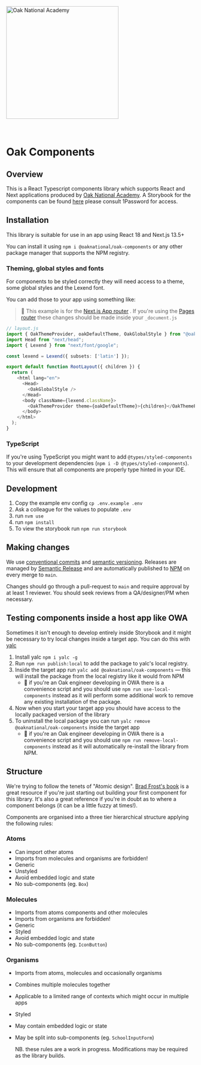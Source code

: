 <img alt="Oak National Academy" src="https://github.com/oaknational/oak-components/assets/122096/3b34c863-ff79-403a-a38e-0c997003909c" width="300" style="margin-bottom: 2rem" />

# Oak Components

## Overview

This is a React Typescript components library which supports React and Next applications produced by [Oak National Academy](https://www.thenational.academy/). A Storybook for the components can be found [here](https://components.thenational.academy/) please consult 1Password for access.

## Installation

This library is suitable for use in an app using React 18 and Next.js 13.5+

You can install it using `npm i @oaknational/oak-components` or any other package manager that supports the NPM registry.

### Theming, global styles and fonts

For components to be styled correctly they will need access to a theme, some global styles and the Lexend font.

You can add those to your app using something like:


> 🚨 This example is for the [Next.js App router](https://nextjs.org/docs/app) . If you're using the [Pages router](https://nextjs.org/docs/pages/building-your-application) these changes should be made inside your `_document.js` 


```typescript
// layout.js 
import { OakThemeProvider, oakDefaultTheme, OakGlobalStyle } from "@oaknational/oak-components";
import Head from "next/head";
import { Lexend } from "next/font/google";

const lexend = Lexend({ subsets: ['latin'] });

export default function RootLayout({ children }) {
  return (
    <html lang="en">
      <Head>
        <OakGlobalStyle />
      </Head>
      <body className={lexend.className}>
        <OakThemeProvider theme={oakDefaultTheme}>{children}</OakThemeProvider>
      </body>
    </html>
  );
}
```

### TypeScript

If you're using TypeScript you might want to add `@types/styled-components` to your development dependencies (`npm i -D @types/styled-components`). This will ensure that all components are properly type hinted in your IDE.

## Development

1. Copy the example env config `cp .env.example .env`
2. Ask a colleague for the values to populate `.env`
3. run `nvm use`
4. run `npm install`
5. To view the storybook run `npm run storybook`

## Making changes

We use [conventional commits](https://www.conventionalcommits.org/en/v1.0.0/) and [semantic versioning](https://semver.org/). Releases are managed by [Semantic Release](https://github.com/semantic-release/semantic-release) and are automatically published to [NPM](https://www.npmjs.com/package/@oaknational/oak-components) on every merge to `main`.

Changes should go through a pull-request to `main` and require approval by at least 1 reviewer. You should seek reviews from a QA/designer/PM when necessary.

## Testing components inside a host app like OWA

Sometimes it isn't enough to develop entirely inside Storybook and it might be necessary to try local changes inside a target app. You can do this with [yalc](https://github.com/wclr/yalc)

1. Install yalc `npm i yalc -g`
2. Run `npm run publish:local` to add the package to yalc's local registry.
3. Inside the target app run `yalc add @oaknational/oak-components` — this will install the package from the local registry like it would from NPM
   - 🚨 if you're an Oak engineer developing in OWA there is a convenience script and you should use `npm run use-local-components` instead
     as it will perform some additional work to remove any existing installation of the package.
4. Now when you start your target app you should have access to the locally packaged version of the library
5. To uninstall the local package you can run `yalc remove @oaknational/oak-components` inside the target app
   - 🚨 if you're an Oak engineer developing in OWA there is a convenience script and you should use `npm run remove-local-components` instead
     as it will automatically re-install the library from NPM.

## Structure

We're trying to follow the tenets of "Atomic design". [Brad Frost's book](https://atomicdesign.bradfrost.com/) is
a great resource if you're just starting out building your first component for this library. It's also a great reference
if you're in doubt as to where a component belongs (it can be a little fuzzy at times!).

Components are organised into a three tier hierarchical structure applying the following rules:

### Atoms

- Can import other atoms
- Imports from molecules and organisms are forbidden!
- Generic
- Unstyled
- Avoid embedded logic and state
- No sub-components
  (eg. `Box`)

### Molecules

- Imports from atoms components and other molecules
- Imports from organisms are forbidden!
- Generic
- Styled
- Avoid embedded logic and state
- No sub-components
  (eg. `IconButton`)

### Organisms

- Imports from atoms, molecules and occasionally organisms
- Combines multiple molecules together
- Applicable to a limited range of contexts which might occur in multiple apps
- Styled
- May contain embedded logic or state
- May be split into sub-components
  (eg. `SchoolInputForm`)

  NB. these rules are a work in progress. Modifications may be required as the library builds.
